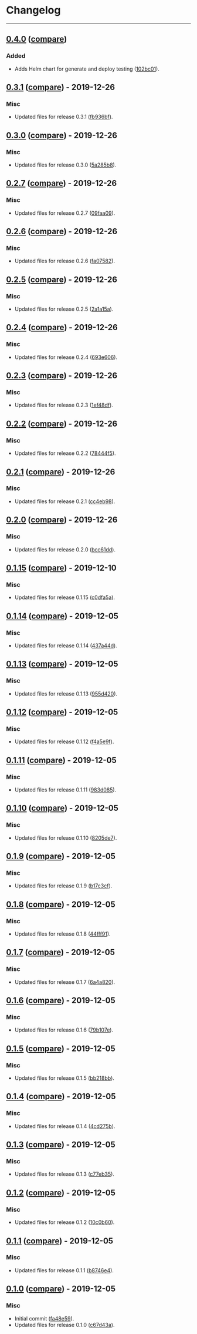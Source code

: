 # Changelog
---

## [0.4.0](https://github.com/marksost/llpctl-tests/releases/tag/0.4.0) ([compare](https://github.com/marksost/llpctl-tests/compare/0.3.1...0.4.0))

### Added
- Adds Helm chart for generate and deploy testing ([102bc01](https://github.com/marksost/llpctl-tests/commit/102bc019f206729ef333adb38ae3941635d30f50)).


## [0.3.1](https://github.com/marksost/llpctl-tests/releases/tag/0.3.1) ([compare](https://github.com/marksost/llpctl-tests/compare/0.3.0...0.3.1)) - 2019-12-26

### Misc
- Updated files for release 0.3.1 ([fb936bf](https://github.com/marksost/llpctl-tests/commit/fb936bffb57002875e26d121b5e1550798a32f61)).


## [0.3.0](https://github.com/marksost/llpctl-tests/releases/tag/0.3.0) ([compare](https://github.com/marksost/llpctl-tests/compare/0.2.7...0.3.0)) - 2019-12-26

### Misc
- Updated files for release 0.3.0 ([5a285b8](https://github.com/marksost/llpctl-tests/commit/5a285b8fd87b28af31dfb7a7fb9e00b8e6da4590)).


## [0.2.7](https://github.com/marksost/llpctl-tests/releases/tag/0.2.7) ([compare](https://github.com/marksost/llpctl-tests/compare/0.2.6...0.2.7)) - 2019-12-26

### Misc
- Updated files for release 0.2.7 ([09faa09](https://github.com/marksost/llpctl-tests/commit/09faa09759eefc28b24858db75a285f478014e7c)).


## [0.2.6](https://github.com/marksost/llpctl-tests/releases/tag/0.2.6) ([compare](https://github.com/marksost/llpctl-tests/compare/0.2.5...0.2.6)) - 2019-12-26

### Misc
- Updated files for release 0.2.6 ([fa07582](https://github.com/marksost/llpctl-tests/commit/fa07582ef7c8609832d8eccf38fcbe0d27fa5eca)).


## [0.2.5](https://github.com/marksost/llpctl-tests/releases/tag/0.2.5) ([compare](https://github.com/marksost/llpctl-tests/compare/0.2.4...0.2.5)) - 2019-12-26

### Misc
- Updated files for release 0.2.5 ([2a1a15a](https://github.com/marksost/llpctl-tests/commit/2a1a15a4464046e69f7be26479f701856ed5b0a4)).


## [0.2.4](https://github.com/marksost/llpctl-tests/releases/tag/0.2.4) ([compare](https://github.com/marksost/llpctl-tests/compare/0.2.3...0.2.4)) - 2019-12-26

### Misc
- Updated files for release 0.2.4 ([693e606](https://github.com/marksost/llpctl-tests/commit/693e60655050753c07759faf1368cf9dcde382ee)).


## [0.2.3](https://github.com/marksost/llpctl-tests/releases/tag/0.2.3) ([compare](https://github.com/marksost/llpctl-tests/compare/0.2.2...0.2.3)) - 2019-12-26

### Misc
- Updated files for release 0.2.3 ([1ef48df](https://github.com/marksost/llpctl-tests/commit/1ef48dfcaf79b89f6fc9a0216df6e6f65a34fe2f)).


## [0.2.2](https://github.com/marksost/llpctl-tests/releases/tag/0.2.2) ([compare](https://github.com/marksost/llpctl-tests/compare/0.2.1...0.2.2)) - 2019-12-26

### Misc
- Updated files for release 0.2.2 ([78444f5](https://github.com/marksost/llpctl-tests/commit/78444f548590f99897991026b07236b506028671)).


## [0.2.1](https://github.com/marksost/llpctl-tests/releases/tag/0.2.1) ([compare](https://github.com/marksost/llpctl-tests/compare/0.2.0...0.2.1)) - 2019-12-26

### Misc
- Updated files for release 0.2.1 ([cc4eb98](https://github.com/marksost/llpctl-tests/commit/cc4eb988e903f295e3687a75674aeb1987ee3697)).


## [0.2.0](https://github.com/marksost/llpctl-tests/releases/tag/0.2.0) ([compare](https://github.com/marksost/llpctl-tests/compare/0.1.15...0.2.0)) - 2019-12-26

### Misc
- Updated files for release 0.2.0 ([bcc61dd](https://github.com/marksost/llpctl-tests/commit/bcc61ddcbf2d6398aa6eae86939636f5b0fc4998)).


## [0.1.15](https://github.com/marksost/llpctl-tests/releases/tag/0.1.15) ([compare](https://github.com/marksost/llpctl-tests/compare/0.1.14...0.1.15)) - 2019-12-10

### Misc
- Updated files for release 0.1.15 ([c0dfa5a](https://github.com/marksost/llpctl-tests/commit/c0dfa5a61e2cc63c460b8c09f2fdad79dd70d66f)).


## [0.1.14](https://github.com/marksost/llpctl-tests/releases/tag/0.1.14) ([compare](https://github.com/marksost/llpctl-tests/compare/0.1.13...0.1.14)) - 2019-12-05

### Misc
- Updated files for release 0.1.14 ([437a44d](https://github.com/marksost/llpctl-tests/commit/437a44da8ff6b4e8bd4fac5c3d456e32f52f1437)).


## [0.1.13](https://github.com/marksost/llpctl-tests/releases/tag/0.1.13) ([compare](https://github.com/marksost/llpctl-tests/compare/0.1.12...0.1.13)) - 2019-12-05

### Misc
- Updated files for release 0.1.13 ([955d420](https://github.com/marksost/llpctl-tests/commit/955d420792182ae1f1843f23d9ee3138ab54edb5)).


## [0.1.12](https://github.com/marksost/llpctl-tests/releases/tag/0.1.12) ([compare](https://github.com/marksost/llpctl-tests/compare/0.1.11...0.1.12)) - 2019-12-05

### Misc
- Updated files for release 0.1.12 ([f4a5e9f](https://github.com/marksost/llpctl-tests/commit/f4a5e9f4bfcb2e0120193091e3d51f4a0feb8b96)).


## [0.1.11](https://github.com/marksost/llpctl-tests/releases/tag/0.1.11) ([compare](https://github.com/marksost/llpctl-tests/compare/0.1.10...0.1.11)) - 2019-12-05

### Misc
- Updated files for release 0.1.11 ([983d085](https://github.com/marksost/llpctl-tests/commit/983d0853ace0d798260ea14be15e19a8d929a5d7)).


## [0.1.10](https://github.com/marksost/llpctl-tests/releases/tag/0.1.10) ([compare](https://github.com/marksost/llpctl-tests/compare/0.1.9...0.1.10)) - 2019-12-05

### Misc
- Updated files for release 0.1.10 ([8205de7](https://github.com/marksost/llpctl-tests/commit/8205de71734b7e8aa8676ebd04893ad0a657dd04)).


## [0.1.9](https://github.com/marksost/llpctl-tests/releases/tag/0.1.9) ([compare](https://github.com/marksost/llpctl-tests/compare/0.1.8...0.1.9)) - 2019-12-05

### Misc
- Updated files for release 0.1.9 ([b17c3cf](https://github.com/marksost/llpctl-tests/commit/b17c3cfc1e2202efdd1164182c97ca4ad00dbdd7)).


## [0.1.8](https://github.com/marksost/llpctl-tests/releases/tag/0.1.8) ([compare](https://github.com/marksost/llpctl-tests/compare/0.1.7...0.1.8)) - 2019-12-05

### Misc
- Updated files for release 0.1.8 ([44fff91](https://github.com/marksost/llpctl-tests/commit/44fff9195f79c60834e8fca2af2b1cf17b396f16)).


## [0.1.7](https://github.com/marksost/llpctl-tests/releases/tag/0.1.7) ([compare](https://github.com/marksost/llpctl-tests/compare/0.1.6...0.1.7)) - 2019-12-05

### Misc
- Updated files for release 0.1.7 ([6a4a820](https://github.com/marksost/llpctl-tests/commit/6a4a820244964cf18090effeea6f08d542dcc507)).


## [0.1.6](https://github.com/marksost/llpctl-tests/releases/tag/0.1.6) ([compare](https://github.com/marksost/llpctl-tests/compare/0.1.5...0.1.6)) - 2019-12-05

### Misc
- Updated files for release 0.1.6 ([79b107e](https://github.com/marksost/llpctl-tests/commit/79b107ebab5bdb0b1844aedaafd6185c93cd66d4)).


## [0.1.5](https://github.com/marksost/llpctl-tests/releases/tag/0.1.5) ([compare](https://github.com/marksost/llpctl-tests/compare/0.1.4...0.1.5)) - 2019-12-05

### Misc
- Updated files for release 0.1.5 ([bb218bb](https://github.com/marksost/llpctl-tests/commit/bb218bb7333e21275ab2d2945eb8560e455c717c)).


## [0.1.4](https://github.com/marksost/llpctl-tests/releases/tag/0.1.4) ([compare](https://github.com/marksost/llpctl-tests/compare/0.1.3...0.1.4)) - 2019-12-05

### Misc
- Updated files for release 0.1.4 ([4cd275b](https://github.com/marksost/llpctl-tests/commit/4cd275b3c6fb673153f54e904f7051da9098b32f)).


## [0.1.3](https://github.com/marksost/llpctl-tests/releases/tag/0.1.3) ([compare](https://github.com/marksost/llpctl-tests/compare/0.1.2...0.1.3)) - 2019-12-05

### Misc
- Updated files for release 0.1.3 ([c77eb35](https://github.com/marksost/llpctl-tests/commit/c77eb3554b97d8095d34e4f4ed5e56a423b2fe16)).


## [0.1.2](https://github.com/marksost/llpctl-tests/releases/tag/0.1.2) ([compare](https://github.com/marksost/llpctl-tests/compare/0.1.1...0.1.2)) - 2019-12-05

### Misc
- Updated files for release 0.1.2 ([10c0b60](https://github.com/marksost/llpctl-tests/commit/10c0b60241d468f56d92e7c4cab9f4b134561f5f)).


## [0.1.1](https://github.com/marksost/llpctl-tests/releases/tag/0.1.1) ([compare](https://github.com/marksost/llpctl-tests/compare/0.1.0...0.1.1)) - 2019-12-05

### Misc
- Updated files for release 0.1.1 ([b8746e4](https://github.com/marksost/llpctl-tests/commit/b8746e4a2333e018da73adc4d6b59968b2d4a437)).


## [0.1.0](https://github.com/marksost/llpctl-tests/releases/tag/0.1.0) ([compare](https://github.com/marksost/llpctl-tests/compare/fa48e59d302354b60a0751c0c25c78851d00c0c3...0.1.0)) - 2019-12-05

### Misc
- Initial commit ([fa48e59](https://github.com/marksost/llpctl-tests/commit/fa48e59d302354b60a0751c0c25c78851d00c0c3)).
- Updated files for release 0.1.0 ([c67d43a](https://github.com/marksost/llpctl-tests/commit/c67d43ad69bbb0e9a06ab3df8c25362dba4d2007)).


